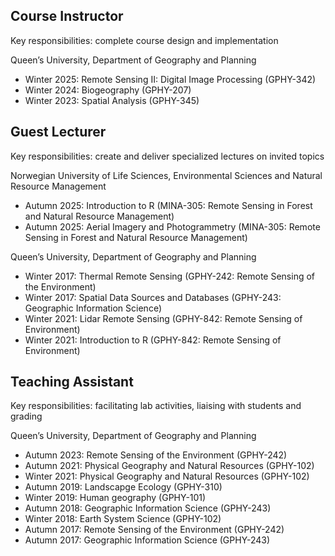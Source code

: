 ## Course Instructor

Key responsibilities: complete course design and implementation

Queen’s University, Department of Geography and Planning
- Winter 2025: Remote Sensing II: Digital Image Processing (GPHY-342)
- Winter 2024: Biogeography (GPHY-207)
- Winter 2023: Spatial Analysis (GPHY-345)

## Guest Lecturer

Key responsibilities: create and deliver specialized lectures on invited topics

Norwegian University of Life Sciences, Environmental Sciences and Natural Resource Management
- Autumn 2025: Introduction to R (MINA-305: Remote Sensing in Forest and Natural Resource Management)
- Autumn 2025: Aerial Imagery and Photogrammetry (MINA-305: Remote Sensing in Forest and Natural Resource Management)


Queen’s University, Department of Geography and Planning
- Winter 2017: Thermal Remote Sensing (GPHY-242: Remote Sensing of the Environment)
- Winter 2017: Spatial Data Sources and Databases (GPHY-243: Geographic Information Science)
- Winter 2021: Lidar Remote Sensing (GPHY-842: Remote Sensing of Environment)
- Winter 2021: Introduction to R (GPHY-842: Remote Sensing of Environment)

## Teaching Assistant

Key responsibilities: facilitating lab activities, liaising with students and grading

Queen’s University, Department of Geography and Planning
- Autumn 2023: Remote Sensing of the Environment (GPHY-242)
- Autumn 2021: Physical Geography and Natural Resources (GPHY-102)
- Winter 2021: Physical Geography and Natural Resources (GPHY-102)
- Autumn 2019: Landscapge Ecology (GPHY-310)
- Winter 2019: Human geography (GPHY-101)
- Autumn 2018: Geographic Information Science (GPHY-243) 
- Winter 2018: Earth System Science (GPHY-102) 
- Autumn 2017: Remote Sensing of the Environment (GPHY-242)
- Autumn 2017: Geographic Information Science (GPHY-243) 
